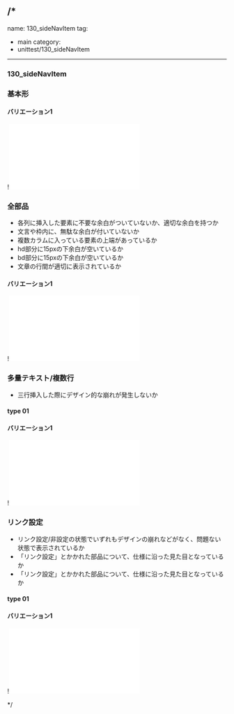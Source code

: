 /*
---
name: 130_sideNavItem
tag:
  - main
category:
  - unittest/130_sideNavItem
---

### 130_sideNavItem
### 基本形

#### バリエーション1

!![130_sideNavItem_01basic_1.html](./html/130_sideNavItem/130_sideNavItem_01basic_1.html)

### 全部品
- 各列に挿入した要素に不要な余白がついていないか、適切な余白を持つか
- 文言や枠内に、無駄な余白が付いていないか
- 複数カラムに入っている要素の上端があっているか
- hd部分に15pxの下余白が空いているか
- bd部分に15pxの下余白が空いているか
- 文章の行間が適切に表示されているか

#### バリエーション1

!![130_sideNavItem_02all_1.html](./html/130_sideNavItem/130_sideNavItem_02all_1.html)

### 多量テキスト/複数行
- 三行挿入した際にデザイン的な崩れが発生しないか

#### type 01
#### バリエーション1

!![130_sideNavItem_d03manyText_01_1.html](./html/130_sideNavItem/130_sideNavItem_d03manyText_01_1.html)

### リンク設定
- リンク設定/非設定の状態でいずれもデザインの崩れなどがなく、問題ない状態で表示されているか
- 「リンク設定」とかかれた部品について、仕様に沿った見た目となっているか
- 「リンク設定」とかかれた部品について、仕様に沿った見た目となっているか

#### type 01
#### バリエーション1

!![130_sideNavItem_f11_01_1.html](./html/130_sideNavItem/130_sideNavItem_f11_01_1.html)

*/
